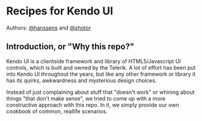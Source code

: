 # Recipes for Kendo UI
Authors: [@hanssens](https://github.com/hanssens) and [@shotor](https://github.com/shotor)

## Introduction, or "Why this repo?"

Kendo UI is a clientside framework and library of HTML5/Javascript UI controls, which is built and owned by the Telerik. A lot of effort has been put into Kendo UI throughout the years, but like any other framework or library it has its quirks, 
awkwardness and mysterious design choices. 

Instead of just complaining about stuff that "doesn't work" or whining about things "that don't make sense", we tried to come up with a more constructive approach with this repo. In it, we simply provide our own cookbook of common, reallife scenarios. 
